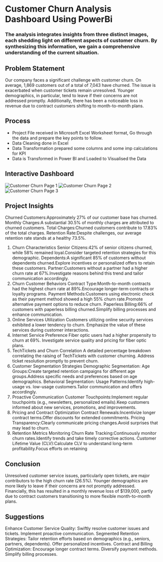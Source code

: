 # Customer Churn Analysis Dashboard Using PowerBi
### The analysis integrates insights from three distinct images, each shedding light on different aspects of customer churn. By synthesizing this information, we gain a comprehensive understanding of the current situation.


## Problem Statement
Our company faces a significant challenge with customer churn. On average, 1,869 customers out of a total of 7,043 have churned. The issue is exacerbated when customer tickets remain unresolved. Younger demographics, in particular, tend to leave if their concerns are not addressed promptly. Additionally, there has been a noticeable loss in revenue due to contract customers shifting to month-to-month plans.


## Process
* Project File received in Microsoft Excel Worksheet format, Go through the data and prepare the key points to follow.
* Data Cleaning done in Excel
* Data Transformation prepared some columns and some imp calculations for KPI
* Data is Transformed in Power BI and Loaded to Visualised the Data 



## Interactive Dashboard
![Customer Churn Page 1](https://github.com/Khurapaati/Customer-Churn-Analysis/assets/46518814/478aed5b-445b-4d96-bcc4-6a70ea941e7a)
![Customer Churn Page 2](https://github.com/Khurapaati/Customer-Churn-Analysis/assets/46518814/24ee1df9-3f02-4b4d-a547-e92a837ab319)
![Customer Churn Page 3](https://github.com/Khurapaati/Customer-Churn-Analysis/assets/46518814/5538df44-3717-4c7c-a35f-5b1060586079)



## Project Insights
Churned Customers:Approximately 27% of our customer base has churned.
Monthly Charges:A substantial 30.5% of monthly charges are attributed to churned customers.
Total Charges:Churned customers contribute to 17.83% of the total charges.
Retention Rate:Despite challenges, our average retention rate stands at a healthy 73.5%.

1. Churn Characteristics
Senior Citizens:42% of senior citizens churned, while 58% remained loyal.Consider targeted retention strategies for this demographic.
Dependents:A significant 85% of customers without dependents churned.Explore incentives or personalized offers to retain these customers.
Partner:Customers without a partner had a higher churn rate at 67%.Investigate reasons behind this trend and tailor communication accordingly.
2. Churn Customer Behaviors
Contract Type:Month-to-month contracts had the highest churn rate at 89%.Encourage longer-term contracts or loyalty programs.
Payment Methods:Customers using electronic check as their payment method showed a high 55% churn rate.Promote alternative payment options to reduce churn.
Paperless Billing:66% of customers with paperless billing churned.Simplify billing processes and enhance communication.
3. Online Services Utilization
Customers utilizing online security services exhibited a lower tendency to churn.
Emphasize the value of these services during customer interactions.
4. Internet Service Preference
Fiber optic users had a higher propensity to churn at 69%.
Investigate service quality and pricing for fiber optic plans.
5. TechTickets and Churn Correlation
A detailed percentage breakdown correlating the raising of TechTickets with customer churning.
Address ticket resolution promptly to prevent churn.
6. Customer Segmentation Strategies
Demographic Segmentation:
Age Groups:Create targeted retention campaigns for different age groups.Address specific needs and preferences based on age demographics.
Behavioral Segmentation:
Usage Patterns:Identify high-usage vs. low-usage customers.Tailor communication and offers accordingly.
7. Proactive Communication
Customer Touchpoints:Implement regular touchpoints (e.g., newsletters, personalized emails).Keep customers informed about new services, promotions, and improvements.
8. Pricing and Contract Optimization
Contract Renewals:Incentivize longer contract terms.Offer discounts for extended commitments.
Pricing Transparency:Clearly communicate pricing changes.Avoid surprises that may lead to churn.
9. Retention Metrics Monitoring
Churn Rate Tracking:Continuously monitor churn rates.Identify trends and take timely corrective actions.
Customer Lifetime Value (CLV):Calculate CLV to understand long-term profitability.Focus efforts on retaining



## Conclusion
Unresolved customer service issues, particularly open tickets, are major contributors to the high churn rate (26.5%). Younger demographics are more likely to leave if their concerns are not promptly addressed. Financially, this has resulted in a monthly revenue loss of $139,000, partly due to contract customers transitioning to more flexible month-to-month plans.


## Suggestions
Enhance Customer Service Quality:
Swiftly resolve customer issues and tickets.
Implement proactive communication.
Segmented Retention Strategies:
Tailor retention efforts based on demographics (e.g., seniors, partners, dependents).
Offer personalized incentives.
Contract and Billing Optimization:
Encourage longer contract terms.
Diversify payment methods.
Simplify billing processes.
